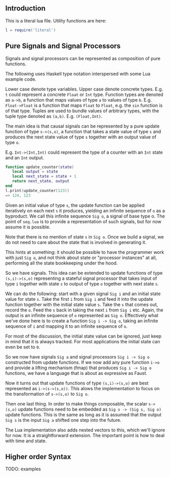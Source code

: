 Introduction
------------

This is a literal lua file.  Utility functions are here:
```lua
l = require('literal')
```

Pure Signals and Signal Processors
----------------------------------

Signals and signal processors can be represented as composition of
pure functions.

The following uses Haskell type notation interspersed with some Lua
example code.

Lower case denote type variables.  Upper case denote concrete
types.  E.g. `t` could represent a concrete `Float` or `Int` type.
Function types are denoted as `a->b`, a function that maps values
of type `a` to values of type `b`.  E.g. `Float->Float` is a
function that maps `Float` to `Float`, e.g. the `sin` function is
of that type.  Tuples are used to bundle values of arbitrary types,
with the tuple type denoted as `(a,b)`.  E.g. `(Float,Int)`.

The main idea is that causal signals can be represented by a pure
update function of type `s->(s,o)`, a function that takes a state
value of type `s` and produces the next state value of type `s`
together with an output value of type `o`.

E.g. `Int->(Int,Int)` could represent the type of a counter with an
`Int` state and an `Int` output.

```lua
function update_counter(state)
   local output = state
   local next_state = state + 1
   return next_state, output
end
l.print(update_counter(123))
=> 124, 123
```

Given an initial value of type `s`, the update function can be applied
iteratively on each next `s` it produces, yielding an infinite
sequence of `o` as a byproduct.  We call this infinite sequence `Sig o`,
a signal of base type o.  The point of `seq.lua` is to provide a
representation of such signals, but for now assume it is possible.

Note that there is no mention of state `s` in `Sig o`.  Once we build
a signal, we do not need to care about the state that is involved in
generating it.

This hints at something: it should be possible to have the programmer
work with just `Sig o`, and not think about state or "processor
instances" at all, performing all the state bookkeeping under the
hood.

So we have signals.  This idea can be extended to update functions of
type `(s,i)->(s,o)` representing a stateful signal processor that
takes input of type `i` together with state `s` to output of type `o`
together with next state `s`.

We can do the following: start with a given signal `Sig i` and an
initial state value for state `s`. Take the first `i` from `Sig i` and
feed it into the update function together with the initial state value
`s`.  Take the `s` that comes out, record the `o`.  Feed the `s` back
in taking the next `i` from `Sig i` etc.  Again, the output is an
infinite sequence of `o` represented as `Sig o`.  Effectively what
we've done here is to create a function `Sig i -> Sig o`, taking an
infinite sequence of `i` and mapping it to an infinite sequence of
`o`.

For most of the discussion, the initial state value can be ignored,
just keep in mind that it is always tracked.  For most applications
the initial state can even be set to `0`.

So we now have signals `Sig a` and signal processors `Sig i -> Sig o`
constructed from update functions.  If we now add any pure function
`i->o` and provide a lifting mechanism (fmap) that produces `Sig i ->
Sig o` functions, we have a language that is about as expressive as
Faust.

Now it turns out that update functions of type `(s,i)->(s,o)` are best
represented as `i->(s->(s,o))`.  This alows the implementation to
focus on the transformation of `s->(s,o)` to `Sig o`.

Then one last thing.  In order to make things composable, the scalar
`s->(s,o)` update functions need to be embedded as `Sig s -> (Sig s,
Sig o)` update functions.  This is the same as long as it is assumed
that the output `Sig s` is the input `Sig a` shifted one step into the
future.

The Lua implementation also adds nested vectors to this, which we'll
ignore for now.  It is a straightforward extension.  The important
point is how to deal with time and state.


Higher order Syntax
-------------------


TODO: examples



